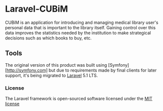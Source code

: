 # Laravel-CUBiM

CUBiM is an application for introducing and managing medical library user's personal data that is important to the library itself. Gaining control over this data improves the statistics 
needed by the institution to make strategical decisions such as which books to buy, etc.

## Tools

The original version of this product was built using [Symfony][http://symfony.com] but due to requirements made by final clients for later support, it's being migrated to [Laravel](http://laravel.com) 5.1 LTS.

### License

The Laravel framework is open-sourced software licensed under the [MIT license](http://opensource.org/licenses/MIT)
